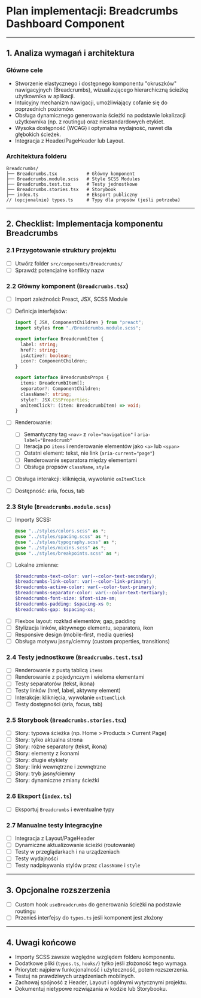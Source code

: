 # Plan implementacji: **Breadcrumbs Dashboard Component**

---

## 1. Analiza wymagań i architektura

### Główne cele

- Stworzenie elastycznego i dostępnego komponentu "okruszków" nawigacyjnych (Breadcrumbs), wizualizującego hierarchiczną ścieżkę użytkownika w aplikacji.
- Intuicyjny mechanizm nawigacji, umożliwiający cofanie się do poprzednich poziomów.
- Obsługa dynamicznego generowania ścieżki na podstawie lokalizacji użytkownika (np. z routingu) oraz niestandardowych etykiet.
- Wysoka dostępność (WCAG) i optymalna wydajność, nawet dla głębokich ścieżek.
- Integracja z Header/PageHeader lub Layout.

### Architektura folderu

```
Breadcrumbs/
├── Breadcrumbs.tsx           # Główny komponent
├── Breadcrumbs.module.scss   # Style SCSS Modules
├── Breadcrumbs.test.tsx      # Testy jednostkowe
├── Breadcrumbs.stories.tsx   # Storybook
├── index.ts                  # Eksport publiczny
// (opcjonalnie) types.ts     # Typy dla propsów (jeśli potrzeba)
```

---

## 2. Checklist: Implementacja komponentu Breadcrumbs

### 2.1 Przygotowanie struktury projektu

- [ ] Utwórz folder `src/components/Breadcrumbs/`
- [ ] Sprawdź potencjalne konflikty nazw

### 2.2 Główny komponent (`Breadcrumbs.tsx`)

- [ ] Import zależności: Preact, JSX, SCSS Module
- [ ] Definicja interfejsów:

  ```ts
  import { JSX, ComponentChildren } from "preact";
  import styles from "./Breadcrumbs.module.scss";

  export interface BreadcrumbItem {
    label: string;
    href?: string;
    isActive?: boolean;
    icon?: ComponentChildren;
  }

  export interface BreadcrumbsProps {
    items: BreadcrumbItem[];
    separator?: ComponentChildren;
    className?: string;
    style?: JSX.CSSProperties;
    onItemClick?: (item: BreadcrumbItem) => void;
  }
  ```

- [ ] Renderowanie:
  - [ ] Semantyczny tag `<nav>` z `role="navigation"` i `aria-label="Breadcrumb"`
  - [ ] Iteracja po `items` i renderowanie elementów jako `<a>` lub `<span>`
  - [ ] Ostatni element: tekst, nie link (`aria-current="page"`)
  - [ ] Renderowanie separatora między elementami
  - [ ] Obsługa propsów `className`, `style`
- [ ] Obsługa interakcji: kliknięcia, wywołanie `onItemClick`
- [ ] Dostępność: aria, focus, tab

### 2.3 Style (`Breadcrumbs.module.scss`)

- [ ] Importy SCSS:
  ```scss
  @use "../styles/colors.scss" as *;
  @use "../styles/spacing.scss" as *;
  @use "../styles/typography.scss" as *;
  @use "../styles/mixins.scss" as *;
  @use "../styles/breakpoints.scss" as *;
  ```
- [ ] Lokalne zmienne:
  ```scss
  $breadcrumbs-text-color: var(--color-text-secondary);
  $breadcrumbs-link-color: var(--color-link-primary);
  $breadcrumbs-active-color: var(--color-text-primary);
  $breadcrumbs-separator-color: var(--color-text-tertiary);
  $breadcrumbs-font-size: $font-size-sm;
  $breadcrumbs-padding: $spacing-xs 0;
  $breadcrumbs-gap: $spacing-xs;
  ```
- [ ] Flexbox layout: rozkład elementów, gap, padding
- [ ] Stylizacja linków, aktywnego elementu, separatora, ikon
- [ ] Responsive design (mobile-first, media queries)
- [ ] Obsługa motywu jasny/ciemny (custom properties, transitions)

### 2.4 Testy jednostkowe (`Breadcrumbs.test.tsx`)

- [ ] Renderowanie z pustą tablicą `items`
- [ ] Renderowanie z pojedynczym i wieloma elementami
- [ ] Testy separatorów (tekst, ikona)
- [ ] Testy linków (href, label, aktywny element)
- [ ] Interakcje: kliknięcia, wywołanie `onItemClick`
- [ ] Testy dostępności (aria, focus, tab)

### 2.5 Storybook (`Breadcrumbs.stories.tsx`)

- [ ] Story: typowa ścieżka (np. Home > Products > Current Page)
- [ ] Story: tylko aktualna strona
- [ ] Story: różne separatory (tekst, ikona)
- [ ] Story: elementy z ikonami
- [ ] Story: długie etykiety
- [ ] Story: linki wewnętrzne i zewnętrzne
- [ ] Story: tryb jasny/ciemny
- [ ] Story: dynamiczne zmiany ścieżki

### 2.6 Eksport (`index.ts`)

- [ ] Eksportuj `Breadcrumbs` i ewentualne typy

### 2.7 Manualne testy integracyjne

- [ ] Integracja z Layout/PageHeader
- [ ] Dynamiczne aktualizowanie ścieżki (routowanie)
- [ ] Testy w przeglądarkach i na urządzeniach
- [ ] Testy wydajności
- [ ] Testy nadpisywania stylów przez `className` i `style`

---

## 3. Opcjonalne rozszerzenia

- [ ] Custom hook `useBreadcrumbs` do generowania ścieżki na podstawie routingu
- [ ] Przenieś interfejsy do `types.ts` jeśli komponent jest złożony

---

## 4. Uwagi końcowe

- Importy SCSS zawsze względne względem folderu komponentu.
- Dodatkowe pliki (`types.ts`, `hooks/`) tylko jeśli złożoność tego wymaga.
- Priorytet: najpierw funkcjonalność i użyteczność, potem rozszerzenia.
- Testuj na prawdziwych urządzeniach mobilnych.
- Zachowaj spójność z Header, Layout i ogólnymi wytycznymi projektu.
- Dokumentuj nietypowe rozwiązania w kodzie lub Storybooku.
